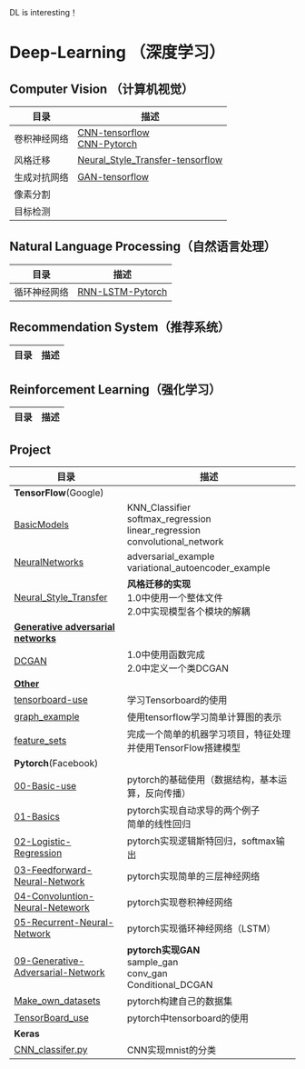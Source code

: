 DL is interesting！﻿﻿﻿﻿# Deep-Learning （深度学习）## Computer Vision （计算机视觉）目录 | 描述-- | --卷积神经网络 | [CNN-tensorflow](https://github.com/lizhe960118/Deep-Learning/blob/master/TensorFlow/01-BasicModels/convolutional_network.py) <br> [CNN-Pytorch](https://github.com/lizhe960118/Deep-Learning/blob/master/PyTorch/04-Convoluntion-Neural-Netework/pytorch_convolutional_neural_network.py)风格迁移 | [Neural_Style_Transfer-tensorflow](https://github.com/lizhe960118/Deep-Learning/tree/master/TensorFlow/04-Neural_Style_Transfer) 生成对抗网络 | [GAN-tensorflow](https://github.com/lizhe960118/Deep-Learning/tree/master/TensorFlow/03-Generative%20adversarial%20networks) 像素分割 | 目标检测 |## Natural Language Processing（自然语言处理）目录 | 描述-- | --循环神经网络 | [RNN-LSTM-Pytorch](https://github.com/lizhe960118/Deep-Learning/blob/master/PyTorch/05-Recurrent-Neural_Network/recurrent_neural_network.py)## Recommendation System（推荐系统）目录 | 描述-- | --## Reinforcement Learning（强化学习）目录 | 描述-- | --## Project目录 | 描述-- | --**TensorFlow**(Google) | [BasicModels](https://github.com/lizhe960118/Deep-Learning/tree/master/TensorFlow/01-BasicModels) |KNN_Classifier<br>softmax_regression<br>linear_regression<br>convolutional_network[NeuralNetworks](https://github.com/lizhe960118/Deep-Learning/tree/master/TensorFlow/02-NeuralNetworks)|adversarial_example<br>variational_autoencoder_example[Neural_Style_Transfer](https://github.com/lizhe960118/Deep-Learning/tree/master/TensorFlow/04-Neural_Style_Transfer)|**风格迁移的实现**<br>1.0中使用一个整体文件<br>2.0中实现模型各个模块的解耦**[Generative adversarial networks](https://github.com/lizhe960118/Deep-Learning/tree/master/TensorFlow/03-Generative%20adversarial%20networks)**|[DCGAN](https://github.com/lizhe960118/Deep-Learning/tree/master/TensorFlow/03-Generative%20adversarial%20networks/DCGAN)|1.0中使用函数完成<br>2.0中定义一个类DCGAN**[Other](https://github.com/lizhe960118/Deep-Learning/tree/master/TensorFlow/05-Other)**|[tensorboard-use](https://github.com/lizhe960118/Deep-Learning/blob/master/TensorFlow/05-Other/tensorboard_use.py)|学习Tensorboard的使用[graph_example](https://github.com/lizhe960118/Deep-Learning/blob/master/TensorFlow/05-Other/graph_use.py)|使用tensorflow学习简单计算图的表示[feature_sets](https://github.com/lizhe960118/Deep-Learning/blob/master/TensorFlow/05-Other/feature_sets.py)|完成一个简单的机器学习项目，特征处理并使用TensorFlow搭建模型**Pytorch**(Facebook)|[00-Basic-use](https://github.com/lizhe960118/Deep-Learning/tree/master/PyTorch/00-Basic-use) | pytorch的基础使用（数据结构，基本运算，反向传播）[01-Basics](https://github.com/lizhe960118/Deep-Learning/tree/master/PyTorch/01-Basics) | pytorch实现自动求导的两个例子<br>简单的线性回归[02-Logistic-Regression](https://github.com/lizhe960118/Deep-Learning/tree/master/PyTorch/02-Logistic-Regression) | pytorch实现逻辑斯特回归，softmax输出[03-Feedforward-Neural-Network](https://github.com/lizhe960118/Deep-Learning/tree/master/PyTorch/03-Feedforward-Neural-Network) | pytorch实现简单的三层神经网络[04-Convoluntion-Neural-Netework](https://github.com/lizhe960118/Deep-Learning/blob/master/PyTorch/04-Convoluntion-Neural-Netework/pytorch_convolutional_neural_network.py) | pytorch实现卷积神经网络[05-Recurrent-Neural-Network](https://github.com/lizhe960118/Deep-Learning/blob/master/PyTorch/05-Recurrent-Neural_Network/recurrent_neural_network.py) | pytorch实现循环神经网络（LSTM）[09-Generative-Adversarial-Network](https://github.com/lizhe960118/Deep-Learning/tree/master/PyTorch/09-Generative-Adversarial-Network) | **pytorch实现GAN**<br>sample_gan<br>conv_gan<br>Conditional_DCGAN[Make_own_datasets](https://github.com/lizhe960118/Deep-Learning/tree/master/PyTorch/Make_own_datasets) | pytorch构建自己的数据集[TensorBoard_use](https://github.com/lizhe960118/Deep-Learning/tree/master/PyTorch/TensorBoard_use) | pytorch中tensorboard的使用**Keras**| [CNN_classifer.py](https://github.com/lizhe960118/Deep-Learning/blob/master/Keras/CNN_Classifier.py) | CNN实现mnist的分类